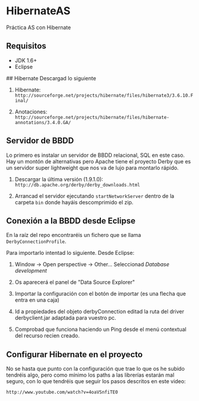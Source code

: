 HibernateAS
===========

Práctica AS con Hibernate

## Requisitos
- JDK 1.6+
- Eclipse

## Hibernate
Descargad lo siguiente

1. Hibernate: `http://sourceforge.net/projects/hibernate/files/hibernate3/3.6.10.Final/`

2. Anotaciones: `http://sourceforge.net/projects/hibernate/files/hibernate-annotations/3.4.0.GA/`

## Servidor de BBDD
Lo primero es instalar un servidor de BBDD relacional, SQL en este caso. Hay un montón de alternativas pero Apache tiene el proyecto Derby que es un servidor super lightweight que nos va de lujo para montarlo rápido.

1. Descargar la última versión (1.9.1.0):
`http://db.apache.org/derby/derby_downloads.html`

2. Arrancad el servidor ejecutando `startNetworkServer` dentro de la carpeta `bin` donde hayáis descomprimido el zip.

## Conexión a la BBDD desde Eclipse
En la raíz del repo encontraréis un fichero que se llama `DerbyConnectionProfile`.

Para importarlo intentad lo siguiente. Desde Eclipse:

1. Window -> Open perspective -> Other... Seleccionad *Database development*

2. Os aparecerá el panel de "Data Source Explorer"

3. Importar la configuración con el botón de importar (es una flecha que entra en una caja)

4. Id a propiedades del objeto derbyConnection editad la ruta del driver derbyclient.jar adaptada para vuestro pc.
5. Comprobad que funciona haciendo un Ping desde el menú contextual del recurso recien creado.

## Configurar Hibernate en el proyecto
No se hasta que punto con la configuración que trae lo que os he subido tendréis algo, pero como mínimo los paths a las librerías estarán mal seguro, con lo que tendréis que seguir los pasos descritos en este video:

`http://www.youtube.com/watch?v=4oaVSnfiTE0`
